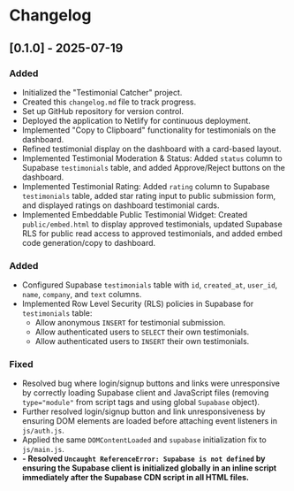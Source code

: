 # Changelog

## [0.1.0] - 2025-07-19

### Added
- Initialized the "Testimonial Catcher" project.
- Created this `changelog.md` file to track progress.
- Set up GitHub repository for version control.
- Deployed the application to Netlify for continuous deployment.
- Implemented "Copy to Clipboard" functionality for testimonials on the dashboard.
- Refined testimonial display on the dashboard with a card-based layout.
- Implemented Testimonial Moderation & Status: Added `status` column to Supabase `testimonials` table, and added Approve/Reject buttons on the dashboard.
- Implemented Testimonial Rating: Added `rating` column to Supabase `testimonials` table, added star rating input to public submission form, and displayed ratings on dashboard testimonial cards.
- Implemented Embeddable Public Testimonial Widget: Created `public/embed.html` to display approved testimonials, updated Supabase RLS for public read access to approved testimonials, and added embed code generation/copy to dashboard.

### Added
- Configured Supabase `testimonials` table with `id`, `created_at`, `user_id`, `name`, `company`, and `text` columns.
- Implemented Row Level Security (RLS) policies in Supabase for `testimonials` table:
  - Allow anonymous `INSERT` for testimonial submission.
  - Allow authenticated users to `SELECT` their own testimonials.
  - Allow authenticated users to `INSERT` their own testimonials.

### Fixed
- Resolved bug where login/signup buttons and links were unresponsive by correctly loading Supabase client and JavaScript files (removing `type="module"` from script tags and using global `Supabase` object).
- Further resolved login/signup button and link unresponsiveness by ensuring DOM elements are loaded before attaching event listeners in `js/auth.js`.
- Applied the same `DOMContentLoaded` and `supabase` initialization fix to `js/main.js`.
- **- Resolved `Uncaught ReferenceError: Supabase is not defined` by ensuring the Supabase client is initialized globally in an inline script immediately after the Supabase CDN script in all HTML files.**
